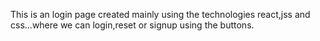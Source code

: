 This is an login page created mainly using the technologies react,jss and css...where we can login,reset or signup using the buttons.
